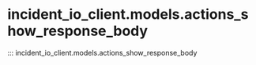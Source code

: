 # incident_io_client.models.actions_show_response_body

::: incident_io_client.models.actions_show_response_body